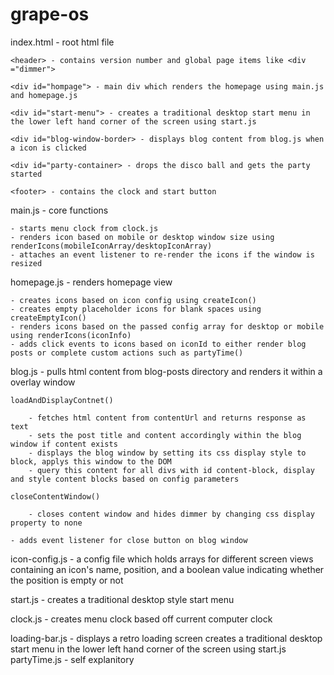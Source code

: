 # grape-os

index.html - root html file

    <header> - contains version number and global page items like <div ="dimmer">

    <div id="hompage"> - main div which renders the homepage using main.js and homepage.js

    <div id="start-menu"> - creates a traditional desktop start menu in the lower left hand corner of the screen using start.js

    <div id="blog-window-border> - displays blog content from blog.js when a icon is clicked

    <div id="party-container> - drops the disco ball and gets the party started

    <footer> - contains the clock and start button


main.js - core functions

    - starts menu clock from clock.js
    - renders icon based on mobile or desktop window size using renderIcons(mobileIconArray/desktopIconArray)
    - attaches an event listener to re-render the icons if the window is resized

homepage.js - renders homepage view

    - creates icons based on icon config using createIcon()
    - creates empty placeholder icons for blank spaces using createEmptyIcon()
    - renders icons based on the passed config array for desktop or mobile using renderIcons(iconInfo)
    - adds click events to icons based on iconId to either render blog posts or complete custom actions such as partyTime()

blog.js - pulls html content from blog-posts directory and renders it within a overlay window

    loadAndDisplayContnet()

        - fetches html content from contentUrl and returns response as text
        - sets the post title and content accordingly within the blog window if content exists
        - displays the blog window by setting its css display style to block, applys this window to the DOM
        - query this content for all divs with id content-block, display and style content blocks based on config parameters

    closeContentWindow()

        - closes content window and hides dimmer by changing css display property to none

    - adds event listener for close button on blog window

icon-config.js - a config file which holds arrays for different screen views containing an icon's name, position, and a boolean value indicating whether the position is empty or not

start.js - creates a traditional desktop style start menu

clock.js - creates menu clock based off current computer clock

loading-bar.js - displays a retro loading screen
creates a traditional desktop start menu in the lower left hand corner of the screen using start.js
partyTime.js - self explanitory

